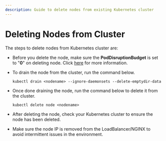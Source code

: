 ```yaml
---
description: Guide to delete nodes from existing Kubernetes cluster
---
```


# Deleting Nodes from Cluster

The steps to delete nodes from Kubernetes cluster are:

* Before you delete the node, make sure the **PodDisruptionBudget** is set to "**0**" on deleting node.  Click [here](https://kubernetes.io/docs/tasks/run-application/configure-pdb/) for more information.&#x20;
*   To drain the node from the cluster, run the command below.&#x20;

    ```
    kubectl drain <nodename> --ignore-daemonsets --delete-emptydir-data
    ```
*   Once done draining the node, run the command below to delete it from the cluster.

    ```
    kubectl delete node <nodename>
    ```
* After deleting the node, check your Kubernetes cluster to ensure the node has been deleted.
* Make sure the node IP is removed from the LoadBalancer/NGINX to avoid intermittent issues in the environment. &#x20;
